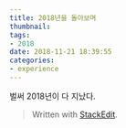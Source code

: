```yaml
---
title: 2018년을 돌아보며
thumbnail: 
tags:
- 2018
date: 2018-11-21 18:39:55
categories:
- experience
---
```


벌써 2018년이 다 지났다. 

> Written with [StackEdit](https://stackedit.io/).
<!--stackedit_data:
eyJoaXN0b3J5IjpbLTI4MTQ2MjAxOV19
-->